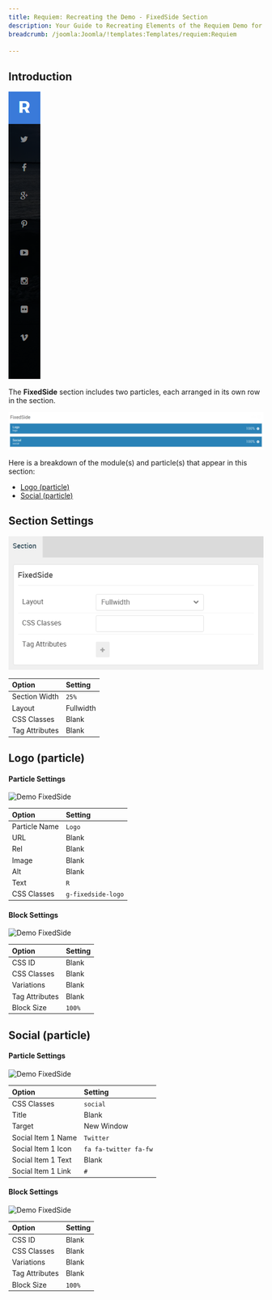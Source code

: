 ```yaml
---
title: Requiem: Recreating the Demo - FixedSide Section
description: Your Guide to Recreating Elements of the Requiem Demo for Joomla
breadcrumb: /joomla:Joomla/!templates:Templates/requiem:Requiem

---
```


## Introduction

![](assets/demo_1.png)

The **FixedSide** section includes two particles, each arranged in its own row in the section.

![](assets/home_fixedside.png)

Here is a breakdown of the module(s) and particle(s) that appear in this section:

* [Logo (particle)](#logo-(particle))
* [Social (particle)](#social-(particle))


## Section Settings

![](assets/demo_fixedside_settings.png)

| Option         | Setting   |
| :-----         | :-----    |
| Section Width  | `25%`     |
| Layout         | Fullwidth |
| CSS Classes    | Blank     |
| Tag Attributes | Blank     |

## Logo (particle)

#### Particle Settings

![Demo FixedSide](demo_fixedside_1.png)

| Option        | Setting            |
| :-----        | :-----             |
| Particle Name | `Logo`             |
| URL           | Blank              |
| Rel           | Blank              |
| Image         | Blank              |
| Alt           | Blank              |
| Text          | `R`                |
| CSS Classes   | `g-fixedside-logo` |

#### Block Settings

![Demo FixedSide](demo_fixedside_2.png)

| Option         | Setting |
| :-----         | :-----  |
| CSS ID         | Blank   |
| CSS Classes    | Blank   |
| Variations     | Blank   |
| Tag Attributes | Blank   |
| Block Size     | `100%`  |

## Social (particle)

#### Particle Settings

![Demo FixedSide](demo_fixedside_3.png)

| Option             | Setting               |
| :-----             | :-----                |
| CSS Classes        | `social`              |
| Title              | Blank                 |
| Target             | New Window            |
| Social Item 1 Name | `Twitter`             |
| Social Item 1 Icon | `fa fa-twitter fa-fw` |
| Social Item 1 Text | Blank                 |
| Social Item 1 Link | `#`                   |

#### Block Settings

![Demo FixedSide](demo_fixedside_4.png)

| Option         | Setting |
| :-----         | :-----  |
| CSS ID         | Blank   |
| CSS Classes    | Blank   |
| Variations     | Blank   |
| Tag Attributes | Blank   |
| Block Size     | `100%`  |
